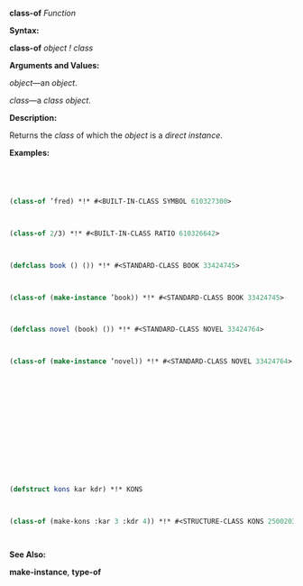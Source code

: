**class-of** *Function* 



**Syntax:** 



**class-of** *object ! class* 



**Arguments and Values:** 



*object*—an *object*. 



*class*—a *class object*. 



**Description:** 



Returns the *class* of which the *object* is a *direct instance*. 



**Examples:**
```lisp
 



(class-of ’fred) *!* #<BUILT-IN-CLASS SYMBOL 610327300> 



(class-of 2/3) *!* #<BUILT-IN-CLASS RATIO 610326642> 



(defclass book () ()) *!* #<STANDARD-CLASS BOOK 33424745> 



(class-of (make-instance ’book)) *!* #<STANDARD-CLASS BOOK 33424745> 



(defclass novel (book) ()) *!* #<STANDARD-CLASS NOVEL 33424764> 



(class-of (make-instance ’novel)) *!* #<STANDARD-CLASS NOVEL 33424764> 







 



 



(defstruct kons kar kdr) *!* KONS 



(class-of (make-kons :kar 3 :kdr 4)) *!* #<STRUCTURE-CLASS KONS 250020317> 




```
**See Also:** 



**make-instance**, **type-of** 



